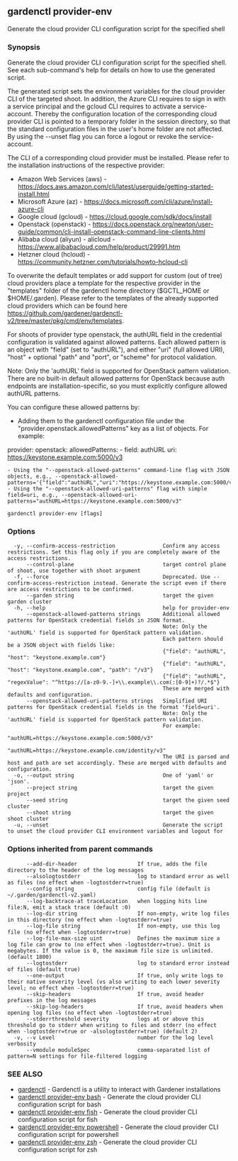 ## gardenctl provider-env

Generate the cloud provider CLI configuration script for the specified shell

### Synopsis

Generate the cloud provider CLI configuration script for the specified shell.
See each sub-command's help for details on how to use the generated script.

The generated script sets the environment variables for the cloud provider CLI of the targeted shoot.
In addition, the Azure CLI requires to sign in with a service principal and the gcloud CLI requires to activate a service-account.
Thereby the configuration location of the corresponding cloud provider CLI is pointed to a temporary folder in the
session directory, so that the standard configuration files in the user's home folder are not affected.
By using the --unset flag you can force a logout or revoke the service-account.

The CLI of a corresponding cloud provider must be installed.
Please refer to the installation instructions of the respective provider:
* Amazon Web Services (aws) - https://docs.aws.amazon.com/cli/latest/userguide/getting-started-install.html
* Microsoft Azure (az) - https://docs.microsoft.com/cli/azure/install-azure-cli
* Google cloud (gcloud) - https://cloud.google.com/sdk/docs/install
* Openstack (openstack) - https://docs.openstack.org/newton/user-guide/common/cli-install-openstack-command-line-clients.html
* Alibaba cloud (aliyun) - alicloud - https://www.alibabacloud.com/help/product/29991.htm
* Hetzner cloud (hcloud) - https://community.hetzner.com/tutorials/howto-hcloud-cli

To overwrite the default templates or add support for custom (out of tree) cloud providers place a template
for the respective provider in the "templates" folder of the gardenctl home directory ($GCTL_HOME or $HOME/.garden).
Please refer to the templates of the already supported cloud providers which can be found
here https://github.com/gardener/gardenctl-v2/tree/master/pkg/cmd/env/templates.

For shoots of provider type openstack, the authURL field in the credential configuration is validated against allowed patterns. Each allowed pattern is an object with "field" (set to "authURL"), and either "uri" (full allowed URI), "host" + optional "path" and "port", or "scheme" for protocol validation.

Note: Only the 'authURL' field is supported for OpenStack pattern validation. There are no built-in default allowed patterns for OpenStack because auth endpoints are installation-specific, so you must explicitly configure allowed authURL patterns.

You can configure these allowed patterns by:
- Adding them to the gardenctl configuration file under the "provider.openstack.allowedPatterns" key as a list of objects. For example:

provider:
  openstack:
    allowedPatterns:
    - field: authURL
      uri: https://keystone.example.com:5000/v3

	- Using the "--openstack-allowed-patterns" command-line flag with JSON objects, e.g., --openstack-allowed-patterns='{"field":"authURL","uri":"https://keystone.example.com:5000/v3"}'
	- Using the "--openstack-allowed-uri-patterns" flag with simple field=uri, e.g., --openstack-allowed-uri-patterns="authURL=https://keystone.example.com:5000/v3"

```
gardenctl provider-env [flags]
```

### Options

```
  -y, --confirm-access-restriction               Confirm any access restrictions. Set this flag only if you are completely aware of the access restrictions.
      --control-plane                            target control plane of shoot, use together with shoot argument
  -f, --force                                    Deprecated. Use --confirm-access-restriction instead. Generate the script even if there are access restrictions to be confirmed.
      --garden string                            target the given garden cluster
  -h, --help                                     help for provider-env
      --openstack-allowed-patterns strings       Additional allowed patterns for OpenStack credential fields in JSON format.
                                                 Note: Only the 'authURL' field is supported for OpenStack pattern validation.
                                                 Each pattern should be a JSON object with fields like:
                                                 {"field": "authURL", "host": "keystone.example.com"}
                                                 {"field": "authURL", "host": "keystone.example.com", "path": "/v3"}
                                                 {"field": "authURL", "regexValue": "^https://[a-z0-9.-]+\\.example\\.com(:[0-9]+)?/.*$"}
                                                 These are merged with defaults and configuration.
      --openstack-allowed-uri-patterns strings   Simplified URI patterns for OpenStack credential fields in the format 'field=uri'.
                                                 Note: Only the 'authURL' field is supported for OpenStack pattern validation.
                                                 For example:
                                                 "authURL=https://keystone.example.com:5000/v3"
                                                 "authURL=https://keystone.example.com/identity/v3"
                                                 The URI is parsed and host and path are set accordingly. These are merged with defaults and configuration.
  -o, --output string                            One of 'yaml' or 'json'.
      --project string                           target the given project
      --seed string                              target the given seed cluster
      --shoot string                             target the given shoot cluster
  -u, --unset                                    Generate the script to unset the cloud provider CLI environment variables and logout for 
```

### Options inherited from parent commands

```
      --add-dir-header                   If true, adds the file directory to the header of the log messages
      --alsologtostderr                  log to standard error as well as files (no effect when -logtostderr=true)
      --config string                    config file (default is ~/.garden/gardenctl-v2.yaml)
      --log-backtrace-at traceLocation   when logging hits line file:N, emit a stack trace (default :0)
      --log-dir string                   If non-empty, write log files in this directory (no effect when -logtostderr=true)
      --log-file string                  If non-empty, use this log file (no effect when -logtostderr=true)
      --log-file-max-size uint           Defines the maximum size a log file can grow to (no effect when -logtostderr=true). Unit is megabytes. If the value is 0, the maximum file size is unlimited. (default 1800)
      --logtostderr                      log to standard error instead of files (default true)
      --one-output                       If true, only write logs to their native severity level (vs also writing to each lower severity level; no effect when -logtostderr=true)
      --skip-headers                     If true, avoid header prefixes in the log messages
      --skip-log-headers                 If true, avoid headers when opening log files (no effect when -logtostderr=true)
      --stderrthreshold severity         logs at or above this threshold go to stderr when writing to files and stderr (no effect when -logtostderr=true or -alsologtostderr=true) (default 2)
  -v, --v Level                          number for the log level verbosity
      --vmodule moduleSpec               comma-separated list of pattern=N settings for file-filtered logging
```

### SEE ALSO

* [gardenctl](gardenctl.md)	 - Gardenctl is a utility to interact with Gardener installations
* [gardenctl provider-env bash](gardenctl_provider-env_bash.md)	 - Generate the cloud provider CLI configuration script for bash
* [gardenctl provider-env fish](gardenctl_provider-env_fish.md)	 - Generate the cloud provider CLI configuration script for fish
* [gardenctl provider-env powershell](gardenctl_provider-env_powershell.md)	 - Generate the cloud provider CLI configuration script for powershell
* [gardenctl provider-env zsh](gardenctl_provider-env_zsh.md)	 - Generate the cloud provider CLI configuration script for zsh

